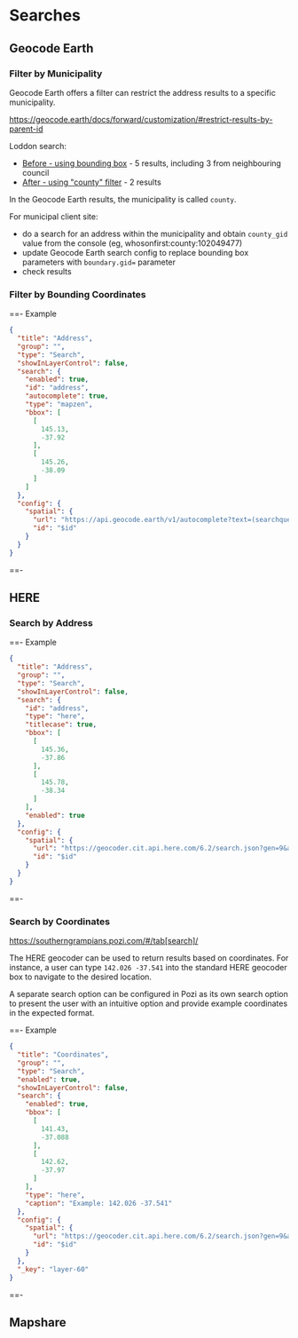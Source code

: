 ---
---

# Searches

## Geocode Earth

### Filter by Municipality

Geocode Earth offers a filter can restrict the address results to a specific municipality.

https://geocode.earth/docs/forward/customization/#restrict-results-by-parent-id

Loddon search:

* [Before - using bounding box](https://api.geocode.earth/v1/autocomplete?text=3%20albert&layers=address,street&boundary.rect.min_lat=-36.91&boundary.rect.min_lon=143.31&boundary.rect.max_lat=-35.91&boundary.rect.max_lon=144.35&api_key=xxxx) - 5 results, including 3 from neighbouring council
* [After - using "county" filter](https://api.geocode.earth/v1/autocomplete?text=3%20albert&layers=address,street&boundary.gid=whosonfirst:county:102049477&api_key=xxxx) - 2 results

In the Geocode Earth results, the municipality is called `county`.

For municipal client site:

* do a search for an address within the municipality and obtain `county_gid` value from the console (eg, whosonfirst:county:102049477)
* update Geocode Earth search config to replace bounding box parameters with `boundary.gid=` parameter
* check results

### Filter by Bounding Coordinates

==- Example

```json
{
  "title": "Address",
  "group": "",
  "type": "Search",
  "showInLayerControl": false,
  "search": {
    "enabled": true,
    "id": "address",
    "autocomplete": true,
    "type": "mapzen",
    "bbox": [
      [
        145.13,
        -37.92
      ],
      [
        145.26,
        -38.09
      ]
    ]
  },
  "config": {
    "spatial": {
      "url": "https://api.geocode.earth/v1/autocomplete?text=(searchquery)&layers=address,street&boundary.rect.min_lat=[min_lat]&boundary.rect.min_lon=[min_lon]&boundary.rect.max_lat=[max_lat]&boundary.rect.max_lon=[max_lon]&api_key=ge-39bfbedc55be11c0",
      "id": "$id"
    }
  }
}
```

==-

## HERE

### Search by Address

==- Example

```json
{
  "title": "Address",
  "group": "",
  "type": "Search",
  "showInLayerControl": false,
  "search": {
    "id": "address",
    "type": "here",
    "titlecase": true,
    "bbox": [
      [
        145.36,
        -37.86
      ],
      [
        145.78,
        -38.34
      ]
    ],
    "enabled": true
  },
  "config": {
    "spatial": {
      "url": "https://geocoder.cit.api.here.com/6.2/search.json?gen=9&app_id=pYZXmzEqjmR2DG66DRIr&app_code=T-Z-VT6e6I7IXGuqBfF_vQ&country=AUS&state=VIC&&searchtext=(searchquery)&bbox=[bboxhereformat]",
      "id": "$id"
    }
  }
}
```

==-

### Search by Coordinates

https://southerngrampians.pozi.com/#/tab[search]/

The HERE geocoder can be used to return results based on coordinates. For instance, a user can type `142.026 -37.541` into the standard HERE geocoder box to navigate to the desired location.

A separate search option can be configured in Pozi as its own search option to present the user with an intuitive option and provide example coordinates in the expected format.

==- Example

```json
{
  "title": "Coordinates",
  "group": "",
  "type": "Search",
  "enabled": true,
  "showInLayerControl": false,
  "search": {
    "enabled": true,
    "bbox": [
      [
        141.43,
        -37.088
      ],
      [
        142.62,
        -37.97
      ]
    ],
    "type": "here",
    "caption": "Example: 142.026 -37.541"
  },
  "config": {
    "spatial": {
      "url": "https://geocoder.cit.api.here.com/6.2/search.json?gen=9&app_id=pYZXmzEqjmR2DG66DRIr&app_code=T-Z-VT6e6I7IXGuqBfF_vQ&country=AUS&state=VIC&&searchtext=(searchquery)&bbox=[bboxhereformat]",
      "id": "$id"
    }
  },
  "_key": "layer-60"
}
```

==-

## Mapshare
